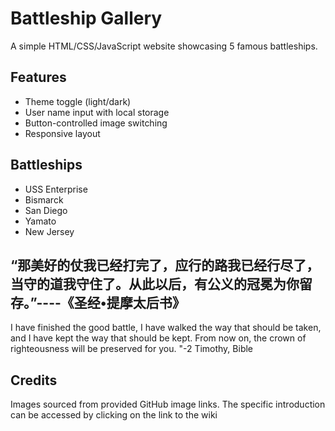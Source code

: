 # Battleship Gallery

A simple HTML/CSS/JavaScript website showcasing 5 famous battleships.

## Features
- Theme toggle (light/dark)
- User name input with local storage
- Button-controlled image switching
- Responsive layout

## Battleships
- USS Enterprise
- Bismarck
- San Diego
- Yamato
- New Jersey

## “那美好的仗我已经打完了，应行的路我已经行尽了，当守的道我守住了。从此以后，有公义的冠冕为你留存。”----《圣经•提摩太后书》
I have finished the good battle, I have walked the way that should be taken, and I have kept the way that should be kept. From now on, the crown of righteousness will be preserved for you. "-2 Timothy, Bible

## Credits
Images sourced from provided GitHub image links.
The specific introduction can be accessed by clicking on the link to the wiki

